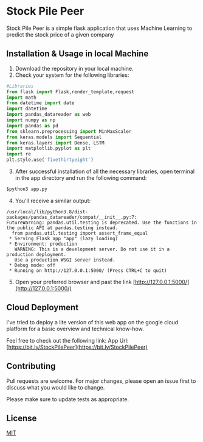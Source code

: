 # Stock Pile Peer

Stock Pile Peer is a simple flask application that uses Machine Learning to predict the stock price of a given company

## Installation & Usage in local Machine

1. Download the repository in your local machine.
2. Check your system for the following libraries:
```python
#Libraries
from flask import Flask,render_template,request
import math
from datetime import date
import datetime
import pandas_datareader as web
import numpy as np
import pandas as pd
from sklearn.preprocessing import MinMaxScaler
from keras.models import Sequential
from keras.layers import Dense, LSTM
import matplotlib.pyplot as plt
import re
plt.style.use('fivethirtyeight') 
```
3. After successful installation of all the necessary libraries, open terminal in the app directory and run the following command:
```python
$python3 app.py
```
4. You'll receive a similar output:
```
/usr/local/lib/python3.8/dist-packages/pandas_datareader/compat/__init__.py:7: 
FutureWarning: pandas.util.testing is deprecated. Use the functions in the public API at pandas.testing instead.
  from pandas.util.testing import assert_frame_equal
 * Serving Flask app "app" (lazy loading)
 * Environment: production
   WARNING: This is a development server. Do not use it in a production deployment.
   Use a production WSGI server instead.
 * Debug mode: off
 * Running on http://127.0.0.1:5000/ (Press CTRL+C to quit)
```
5. Open your preferred browser and past the link [http://127.0.0.1:5000/](http://127.0.0.1:5000/)

## Cloud Deployment

I've tried to deploy a lite version of this web app on the google cloud platform for a basic overview and technical know-how.

Feel free to check out the following link:
    App Url: [https://bit.ly/StockPilePeer](https://bit.ly/StockPilePeer)

## Contributing
Pull requests are welcome. For major changes, please open an issue first to discuss what you would like to change.

Please make sure to update tests as appropriate.

## License
[MIT](https://choosealicense.com/licenses/mit/)
